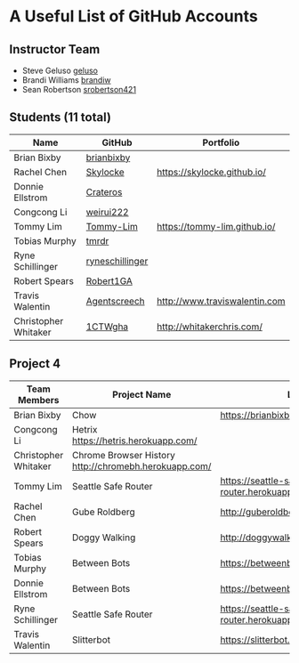# A Useful List of GitHub Accounts

## Instructor Team
- Steve Geluso [geluso](http://github.com/geluso)
- Brandi Williams [brandiw](https://github.com/brandiw)
- Sean Robertson [srobertson421](https://github.com/srobertson421)

## Students (11 total)
| Name                   | GitHub                                                 | Portfolio |
|------------------------|--------------------------------------------------------|-----------|
| Brian Bixby            | [brianbixby](http://github.com/brianbixby)             | |
| Rachel Chen            | [Skylocke](http://github.com/Skylocke)                 | https://skylocke.github.io/ |
| Donnie Ellstrom        | [Crateros](http://github.com/Crateros)                 | |
| Congcong Li            | [weirui222](http://github.com/weirui222)               | |
| Tommy Lim              | [Tommy-Lim](http://github.com/Tommy-Lim)               | https://tommy-lim.github.io/ |
| Tobias Murphy          | [tmrdr](http://github.com/tmrdr)                       | |
| Ryne Schillinger       | [ryneschillinger](http://github.com/ryneschillinger)   | |
| Robert Spears          | [Robert1GA](http://github.com/Robert1GA)               | |
| Travis Walentin        | [Agentscreech](http://github.com/Agentscreech)         | http://www.traviswalentin.com |
| Christopher Whitaker   | [1CTWgha](http://github.com/1CTWgha)                   | http://whitakerchris.com/ |


## Project 4
| Team Members	| Project Name	| Live Site |
|---------------|---------------|-----------|
| Brian Bixby	| Chow	| https://brianbixbyrecipe.herokuapp.com/ |
| Congcong Li	| Hetrix	https://hetris.herokuapp.com/ | 
| Christopher Whitaker	| Chrome Browser History	http://chromebh.herokuapp.com/ | 
| Tommy Lim	| Seattle Safe Router	| https://seattle-safe-router.herokuapp.com/ | 
| Rachel Chen	| Gube Roldberg	| http://guberoldberg.herokuapp.com/ | 
| Robert Spears	| Doggy Walking	| http://doggywalking.herokuapp.com/ | 
| Tobias Murphy	| Between Bots	| https://betweenbots.herokuapp.com/ | 
| Donnie Ellstrom	| Between Bots	| https://betweenbots.herokuapp.com/ | 
| Ryne Schillinger	| Seattle Safe Router	| https://seattle-safe-router.herokuapp.com/ | 
| Travis Walentin	| Slitterbot	| https://slitterbot.herokuapp.com | 

